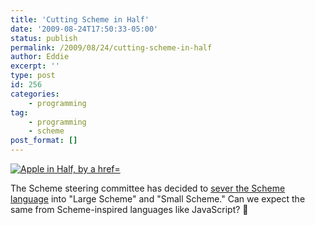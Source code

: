 ```yaml
---
title: 'Cutting Scheme in Half'
date: '2009-08-24T17:50:33-05:00'
status: publish
permalink: /2009/08/24/cutting-scheme-in-half
author: Eddie
excerpt: ''
type: post
id: 256
categories:
    - programming
tag:
    - programming
    - scheme
post_format: []
---
```

[![Apple in Half, by a href=](http://farm4.static.flickr.com/3331/3326839642_e7ee335dcc_m.jpg "Apple in Half")](http://www.flickr.com/photos/lucy_baxter/3326839642/)

The Scheme steering committee has decided to [sever the Scheme language](http://scheme-reports.org/2009/position-statement.html) into "Large Scheme" and "Small Scheme." Can we expect the same from Scheme-inspired languages like JavaScript? 🙂